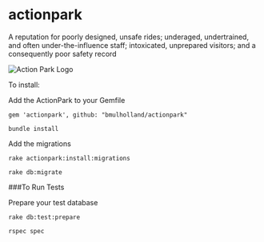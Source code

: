 actionpark
==========

A reputation for poorly designed, unsafe rides; underaged, undertrained, and often under-the-influence staff; intoxicated, unprepared visitors; and a consequently poor safety record

![Action Park Logo](http://upload.wikimedia.org/wikipedia/en/a/a1/Action_Park_logo.png "Action Park Logo")

To install:

Add the ActionPark to your Gemfile

```
gem 'actionpark', github: "bmulholland/actionpark"
```

```
bundle install
```

Add the migrations

```
rake actionpark:install:migrations
```

```
rake db:migrate
```

###To Run Tests

Prepare your test database

```
rake db:test:prepare
```

```
rspec spec
```


